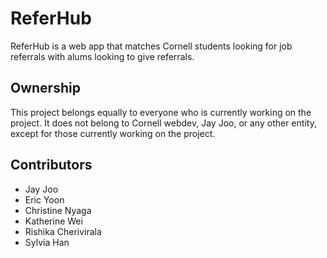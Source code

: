 # ReferHub

ReferHub is a web app that matches Cornell students looking for job referrals with alums looking to give referrals.

## Ownership

This project belongs equally to everyone who is currently working on the project. It does not belong to Cornell webdev, Jay Joo, or any other entity, except for those currently working on the project.

## Contributors

- Jay Joo
- Eric Yoon
- Christine  Nyaga
- Katherine Wei
- Rishika Cherivirala
- Sylvia Han

